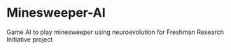 # Minesweeper-AI
Game AI to play minesweeper using neuroevolution for Freshman Research Initiative project
